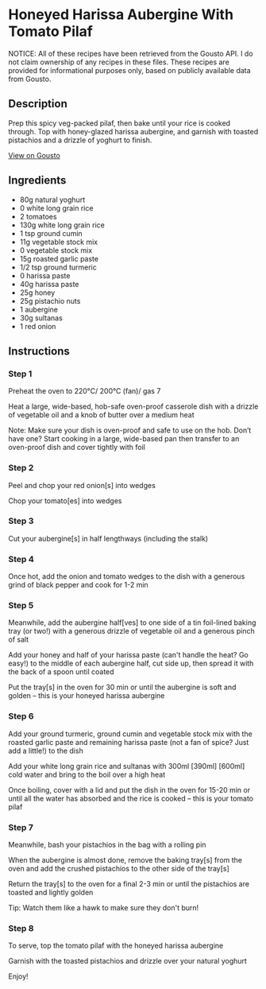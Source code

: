# Honeyed Harissa Aubergine With Tomato Pilaf

NOTICE: All of these recipes have been retrieved from the Gousto API. I do not claim ownership of any recipes in these files. These recipes are provided for informational purposes only, based on publicly available data from Gousto.

## Description

Prep this spicy veg-packed pilaf, then bake until your rice is cooked through. Top with honey-glazed harissa aubergine, and garnish with toasted pistachios and a drizzle of yoghurt to finish.


[View on Gousto](https://www.gousto.co.uk/recipes/cookbook/honeyed-harissa-aubergine-with-tomato-pilaf)

## Ingredients

- 80g natural yoghurt
- 0 white long grain rice
- 2 tomatoes
- 130g white long grain rice
- 1 tsp ground cumin
- 11g vegetable stock mix
- 0 vegetable stock mix
- 15g roasted garlic paste
- 1/2 tsp ground turmeric
- 0 harissa paste
- 40g harissa paste
- 25g honey
- 25g pistachio nuts
- 1 aubergine
- 30g sultanas
- 1 red onion

## Instructions


### Step 1

Preheat the oven to 220°C/ 200°C (fan)/ gas 7

Heat a large, wide-based, hob-safe oven-proof casserole dish with a drizzle of vegetable oil and a knob of butter over a medium heat

Note: Make sure your dish is oven-proof and safe to use on the hob. Don’t have one? Start cooking in a large, wide-based pan then transfer to an oven-proof dish and cover tightly with foil


### Step 2

Peel and chop your red onion[s]<span class="text-danger"> </span>into wedges

Chop your tomato[es] into wedges


### Step 3

Cut your aubergine[s] in half lengthways (including the stalk)


### Step 4

Once hot, add the onion and tomato wedges to the dish with a generous grind of black pepper and cook for 1-2 min


### Step 5

Meanwhile, add the aubergine half[ves] to one side of a tin foil-lined baking tray (or two!) with a generous drizzle of vegetable oil and a generous pinch of salt

Add your honey and half of your harissa paste (can't handle the heat? Go easy!) to the middle of each aubergine half, cut side up, then spread it with the back of a spoon until coated

Put the tray[s] in the oven for 30 min or until the aubergine is soft and golden – this is your honeyed harissa aubergine


### Step 6

Add your ground turmeric, ground cumin and vegetable stock mix with the roasted garlic paste and remaining harissa paste (not a fan of spice? Just add a little!) to the dish

Add your white long grain rice and sultanas with 300ml<span class="text-purple"> [390ml] </span><span class="text-danger">[600ml] </span>cold water and bring to the boil over a high heat

Once boiling, cover with a lid and put the dish in the oven for 15-20 min or until all the water has absorbed and the rice is cooked – this is your tomato pilaf


### Step 7

Meanwhile, bash your pistachios in the bag with a rolling pin

When the aubergine is almost done, remove the baking tray[s] from the oven and add the crushed pistachios to the other side of the tray[s]

Return the tray[s] to the oven for a final 2-3 min or until the pistachios are toasted and lightly golden

Tip: Watch them like a hawk to make sure they don't burn!

### Step 8

To serve, top the tomato pilaf with the honeyed harissa aubergine

Garnish with the toasted pistachios and drizzle over your natural yoghurt

Enjoy!

